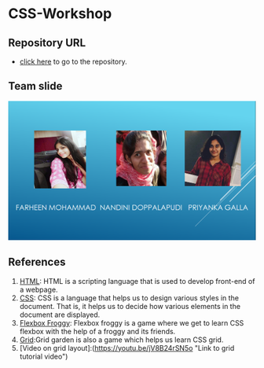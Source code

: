# CSS-Workshop

## Repository URL
- [click here](https://gallapriyanka.github.io/CSS-Workshop/ "link to the workshop repository")  to go to the repository.

## Team slide

![image](teamslide.jpg "team slide")

## References

1. [HTML](https://www.w3schools.com/html/ "Link to HTML tutorial"): HTML is a scripting language that is used to develop front-end of a webpage.
1. [CSS](https://www.w3schools.com/css/ "Link to CSS tutorial"): CSS is a language that helps us to design various styles in the document. That is, it helps us to decide how various elements in the document are displayed.
1. [Flexbox Froggy](https://flexboxfroggy.com/ "Link to flexbox froggy"): Flexbox froggy is a game where we get to learn CSS flexbox with the help of a froggy and its friends.
1. [Grid](https://cssgridgarden.com/ "Link to grid garden"):Grid garden is also a game which helps us learn CSS grid. 
1. [Video on grid layout]:(https://youtu.be/jV8B24rSN5o "Link to grid tutorial video")
